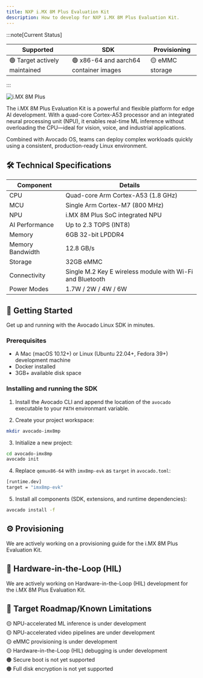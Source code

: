 ```yaml
---
title: NXP i.MX 8M Plus Evaluation Kit
description: How to develop for NXP i.MX 8M Plus Evaluation Kit.
---
```


:::note[Current Status]

| Supported                     | SDK                                    | Provisioning    |
|-------------------------------|----------------------------------------|-----------------|
| 🟢 Target actively maintained | 🟢 x86-64 and aarch64 container images | 🟡 eMMC storage |

:::

![i.MX 8M Plus](/img/imx-8m-plus.jpg)

The i.MX 8M Plus Evaluation Kit is a powerful and flexible platform for edge AI development. With a quad-core Cortex-A53 processor and an integrated neural processing unit (NPU), it enables real-time ML inference without overloading the CPU—ideal for vision, voice, and industrial applications.

Combined with Avocado OS, teams can deploy complex workloads quickly using a consistent, production-ready Linux environment.

## 🛠 Technical Specifications

| Component        | Details                                                   |
|------------------|-----------------------------------------------------------|
| CPU              | Quad-core Arm Cortex-A53 (1.8 GHz)                        |
| MCU              | Single Arm Cortex-M7 (800 MHz)                            |
| NPU              | i.MX 8M Plus SoC integrated NPU                           |
| AI Performance   | Up to 2.3 TOPS (INT8)                                     |
| Memory           | 6GB 32-bit LPDDR4                                         |
| Memory Bandwidth | 12.8 GB/s                                                 |
| Storage          | 32GB eMMC                                                 |
| Connectivity     | Single M.2 Key E wireless module with Wi-Fi and Bluetooth |
| Power Modes      | 1.7W / 2W / 4W / 6W                                       |

## 🚀 Getting Started

Get up and running with the Avocado Linux SDK in minutes.

### Prerequisites

- A Mac (macOS 10.12+) or Linux (Ubuntu 22.04+, Fedora 39+) development machine
- Docker installed
- 3GB+ available disk space

### Installing and running the SDK

1. Install the Avocado CLI and append the location of the `avocado` executable to your `PATH` environmant variable.

2. Create your project workspace:

```bash
mkdir avocado-imx8mp
```

3. Initialize a new project:

```bash
cd avocado-imx8mp
avocado init
```

4. Replace `qemux86-64` with `imx8mp-evk` as `target` in `avocado.toml`:

```bash
[runtime.dev]
target = "imx8mp-evk"
```

5. Install all components (SDK, extensions, and runtime dependencies):

```bash
avocado install -f
```

## ⚙️ Provisioning

We are actively working on a provisioning guide for the i.MX 8M Plus Evaluation Kit.

## 🧰 Hardware-in-the-Loop (HIL)

We are actively working on Hardware-in-the-Loop (HIL) development for the i.MX 8M Plus Evaluation Kit.

## 🧭 Target Roadmap/Known Limitations

🟡 NPU-accelerated ML inference is under development\
🟡 NPU-accelerated video pipelines are under development\
🟡 eMMC provisioning is under development\
🟡 Hardware-in-the-Loop (HIL) debugging is under development\
🟠 Secure boot is not yet supported\
🟠 Full disk encryption is not yet supported
